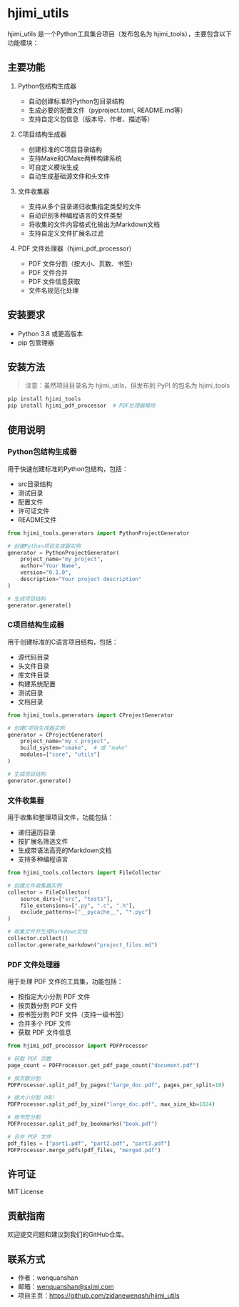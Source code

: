 # hjimi_utils

hjimi_utils 是一个Python工具集合项目（发布包名为 hjimi_tools），主要包含以下功能模块：

## 主要功能

1. Python包结构生成器
   - 自动创建标准的Python包目录结构
   - 生成必要的配置文件（pyproject.toml, README.md等）
   - 支持自定义包信息（版本号、作者、描述等）

2. C项目结构生成器
   - 创建标准的C项目目录结构
   - 支持Make和CMake两种构建系统
   - 可自定义模块生成
   - 自动生成基础源文件和头文件

3. 文件收集器
   - 支持从多个目录递归收集指定类型的文件
   - 自动识别多种编程语言的文件类型
   - 将收集的文件内容格式化输出为Markdown文档
   - 支持自定义文件扩展名过滤

4. PDF 文件处理器（hjimi_pdf_processor）
   - PDF 文件分割（按大小、页数、书签）
   - PDF 文件合并
   - PDF 文件信息获取
   - 文件名规范化处理

## 安装要求

- Python 3.8 或更高版本
- pip 包管理器

## 安装方法
> 注意：虽然项目目录名为 hjimi_utils，但发布到 PyPI 的包名为 hjimi_tools
```bash
pip install hjimi_tools
pip install hjimi_pdf_processor  # PDF处理器模块
```

## 使用说明

### Python包结构生成器

用于快速创建标准的Python包结构，包括：
- src目录结构
- 测试目录
- 配置文件
- 许可证文件
- README文件

```python
from hjimi_tools.generators import PythonProjectGenerator

# 创建Python项目生成器实例
generator = PythonProjectGenerator(
    project_name="my_project",
    author="Your Name",
    version="0.1.0",
    description="Your project description"
)

# 生成项目结构
generator.generate()
```

### C项目结构生成器

用于创建标准的C语言项目结构，包括：
- 源代码目录
- 头文件目录
- 库文件目录
- 构建系统配置
- 测试目录
- 文档目录

```python
from hjimi_tools.generators import CProjectGenerator

# 创建C项目生成器实例
generator = CProjectGenerator(
    project_name="my_c_project",
    build_system="cmake",  # 或 "make"
    modules=["core", "utils"]
)

# 生成项目结构
generator.generate()
```

### 文件收集器

用于收集和整理项目文件，功能包括：
- 递归遍历目录
- 按扩展名筛选文件
- 生成带语法高亮的Markdown文档
- 支持多种编程语言

```python
from hjimi_tools.collectors import FileCollector

# 创建文件收集器实例
collector = FileCollector(
    source_dirs=["src", "tests"],
    file_extensions=[".py", ".c", ".h"],
    exclude_patterns=["__pycache__", "*.pyc"]
)

# 收集文件并生成Markdown文档
collector.collect()
collector.generate_markdown("project_files.md")
```

### PDF 文件处理器

用于处理 PDF 文件的工具集，功能包括：
- 按指定大小分割 PDF 文件
- 按页数分割 PDF 文件
- 按书签分割 PDF 文件（支持一级书签）
- 合并多个 PDF 文件
- 获取 PDF 文件信息

```python
from hjimi_pdf_processor import PDFProcessor

# 获取 PDF 页数
page_count = PDFProcessor.get_pdf_page_count("document.pdf")

# 按页数分割
PDFProcessor.split_pdf_by_pages("large_doc.pdf", pages_per_split=10)

# 按大小分割（KB）
PDFProcessor.split_pdf_by_size("large_doc.pdf", max_size_kb=1024)

# 按书签分割
PDFProcessor.split_pdf_by_bookmarks("book.pdf")

# 合并 PDF 文件
pdf_files = ["part1.pdf", "part2.pdf", "part3.pdf"]
PDFProcessor.merge_pdfs(pdf_files, "merged.pdf")
```

## 许可证

MIT License

## 贡献指南

欢迎提交问题和建议到我们的GitHub仓库。

## 联系方式

- 作者：wenquanshan
- 邮箱：wenquanshan@sximi.com
- 项目主页：https://github.com/zidanewenqsh/hjimi_utils